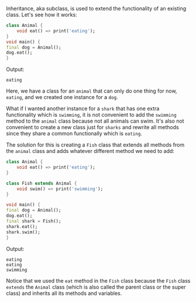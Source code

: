 Inheritance, aka subclass, is used to extend the functionality of an existing class. Let's see how it works:

```dart
class Animal {
    void eat() => print('eating');
}
void main() {
final dog = Animal();
dog.eat();
}
```

Output:

```
eating
```

Here, we have a class for an `animal` that can only do one thing for now, `eating`, and we created one instance for a `dog`.

What if I wanted another instance for a `shark` that has one extra functionality which is `swimming`, it is not convenient to add the `swimming` method to the `animal` class because not all animals can swim. It's also not convenient to create a new class just for `sharks` and rewrite all methods since they share a common functionally which is `eating`.

The solution for this is creating a `Fish` class that extends all methods from the `animal` class and adds whatever different method we need to add:

```dart
class Animal {
    void eat() => print('eating');
}

class Fish extends Animal {
    void swim() => print('swimming');
}

void main() {
final dog = Animal();
dog.eat();
final shark = Fish();
shark.eat();
shark.swim();
}
```

Output:

```
eating
eating
swimming
```

Notice that we used the `eat` method in the `Fish` class because the `Fish` class `extends` the `Animal` class (which is also called the parent class or the super class) and inherits all its methods and variables.
